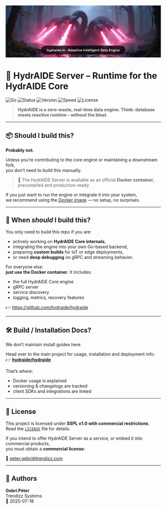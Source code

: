 ![HydrAIDE Server](images/hydraide-banner.jpg)

# 🧠 HydrAIDE Server – Runtime for the HydrAIDE Core

![Go](https://img.shields.io/badge/built%20with-Go-00ADD8?style=for-the-badge&logo=go)
![Status](https://img.shields.io/badge/status-Production%20Ready-brightgreen?style=for-the-badge)
![Version](https://img.shields.io/badge/version-2.0-informational?style=for-the-badge)
![Speed](https://img.shields.io/badge/Access-O(1)%20Always-ff69b4?style=for-the-badge)
![License](https://img.shields.io/badge/license-SSPL--1.0--Custom-red?style=for-the-badge)

> **HydrAIDE is a zero-waste, real-time data engine. Think: database meets reactive runtime – without the bloat.**

---

## 📦 Should I build this?

**Probably not.**

Unless you’re contributing to the core engine or maintaining a downstream fork,  
you don't need to build this manually.

> 🐳 The HydrAIDE Server is available as an official **Docker container**, precompiled and production-ready.

If you just want to run the engine or integrate it into your system,  
we recommend using the [Docker image](https://github.com/hydraide/hydraide) — no setup, no surprises.

---

## 🧪 When *should* I build this?

You only need to build this repo if you are:

- actively working on **HydrAIDE Core internals**,
- integrating the engine into your own Go-based backend,
- preparing **custom builds** for IoT or edge deployments,
- or need **deep debugging** on gRPC and streaming behavior.

For everyone else:  
**just use the Docker container.** It includes:

- the full HydrAIDE Core engine
- gRPC server
- service discovery
- logging, metrics, recovery features

👉 https://github.com/hydraide/hydraide

---

## 🛠️ Build / Installation Docs?

We don’t maintain install guides here.

Head over to the main project for usage, installation and deployment info:  
👉 **[hydraide/hydraide](https://github.com/hydraide/hydraide)**

That’s where:
- Docker usage is explained
- versioning & changelogs are tracked
- client SDKs and integrations are linked

---

## 🔐 License

This project is licensed under **SSPL v1.0 with commercial restrictions**.  
Read the [`LICENSE`](./LICENSE) file for details.

If you intend to offer HydrAIDE Server as a service, or embed it into commercial products,  
you must obtain a **commercial license**:

📧 [peter.gebri@trendizz.com](mailto:peter.gebri@trendizz.com)

---

## 👤 Authors

**Gebri Péter**  
Trendizz Systems  
📅 2025-07-18


